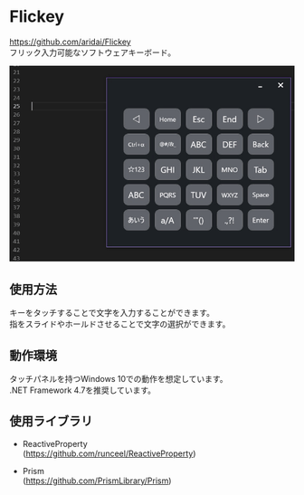 # Flickey
https://github.com/aridai/Flickey  
フリック入力可能なソフトウェアキーボード。  

![イメージ](image.gif)

## 使用方法
キーをタッチすることで文字を入力することができます。  
指をスライドやホールドさせることで文字の選択ができます。

## 動作環境
タッチパネルを持つWindows 10での動作を想定しています。  
.NET Framework 4.7を推奨しています。

## 使用ライブラリ
* ReactiveProperty  
  (https://github.com/runceel/ReactiveProperty)

* Prism  
  (https://github.com/PrismLibrary/Prism)